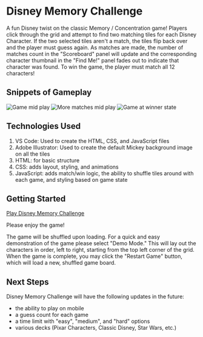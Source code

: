 # Disney Memory Challenge
A fun Disney twist on the classic Memory / Concentration game! Players click through the grid and attempt to find two matching tiles for each Disney Character. If the two selected tiles aren't a match, the tiles flip back over and the player must guess again. As matches are made, the number of matches count in the "Scoreboard" panel will update and the corresponding character thumbnail in the "Find Me!" panel fades out to indicate that character was found. To win the game, the player must match all 12 characters! 

## Snippets of Gameplay
![Game mid play](https://i.imgur.com/kscjLGt.png)
![More matches mid play](https://i.imgur.com/VjZnIa5.jpg)
![Game at winner state](https://i.imgur.com/6f1Amul.jpg)

## Technologies Used
1. VS Code: Used to create the HTML, CSS, and JavaScript files
2. Adobe Illustrator: Used to create the default Mickey background image on all the tiles
3. HTML: for basic structure
4. CSS: adds layout, styling, and animations
5. JavaScript: adds match/win logic, the ability to shuffle tiles around with each game, and styling based on game state 

## Getting Started
[Play Disney Memory Challenge](https://reiduf.github.io/disney-memory-challenge/)

Please enjoy the game!

The game will be shuffled upon loading. For a quick and easy demonstration of the game please select "Demo Mode." This will lay out the characters in order, left to right, starting from the top left corner of the grid. When the game is complete, you may click the "Restart Game" button, which will load a new, shuffled game board.

## Next Steps
Disney Memory Challenge will have the following updates in the future:
- the ability to play on mobile
- a guess count for each game
- a time limit with "easy", "medium", and "hard" options 
- various decks (Pixar Characters, Classic Disney, Star Wars, etc.)
